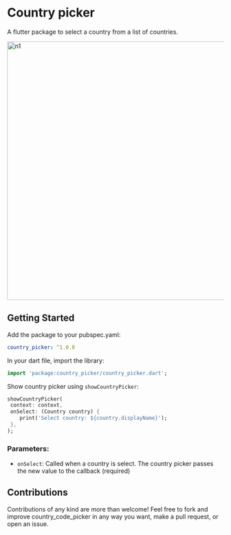 # Country picker

A flutter package to select a country from a list of countries. 

<img height="600" alt="n1" src="https://raw.githubusercontent.com/Daniel-Ioannou/flutter_country_picker/master/assets/ReadMe%20Screenshot.png">

## Getting Started

 Add the package to your pubspec.yaml:

 ```yaml
 country_picker: ^1.0.0
 ```
 
 In your dart file, import the library:

 ```Dart
import 'package:country_picker/country_picker.dart';
 ``` 
  Show country picker using `showCountryPicker`:
  ```Dart
showCountryPicker(
   context: context,
   onSelect: (Country country) {
      print('Select country: ${country.displayName}');
   },
);
```

### Parameters:
* `onSelect`: Called when a country is select. The country picker passes the new value to the callback (required)

## Contributions
Contributions of any kind are more than welcome! Feel free to fork and improve country_code_picker in any way you want, make a pull request, or open an issue.
